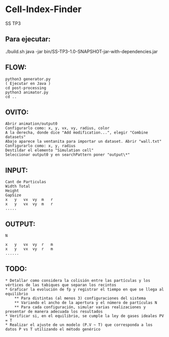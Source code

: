 # Cell-Index-Finder
SS TP3

## Para ejecutar:
./build.sh
java -jar bin/SS-TP3-1.0-SNAPSHOT-jar-with-dependencies.jar

## FLOW:
```
python3 generator.py
( Ejecutar en Java )
cd post-processing
python3 animator.py
cd ..
```

## OVITO:
```
Abrir animation/output0
Configurarlo como: x, y, vx, vy, radius, color
A la derecha, donde dice "Add modification...", elegir "Combine datasets"
Abajo aparece la ventanita para importar un dataset. Abrir "wall.txt"
Configurarlo como: x, y, radius
Destildar el elemento "Simulation cell"
Seleccionar output0 y en searchPattern poner "output\*"
```

## INPUT:
```
Cant de Particulas
Width Total
Height
GapSize
x	y	vx	vy	m 	r
x	y	vx	vy	m 	r
.....
```

## OUTPUT:
```
N

x	y	vx	vy	r 	m
x	y	vx	vy	r 	m
......
```

## TODO:
```
* Detallar como considera la colisión entre las partículas y los vértices de las tabiques que separan los recintos
* Graficar la evolución de fp y registrar el tiempo en que se llega al equilibrio
	** Para distintas (al menos 3) configuraciones del sistema
	** Variando el ancho de la apertura y el número de partículas N
	** Para cada configuración, simular varias realizaciones y presentar de manera adecuada los resultados
* Verificar si, en el equilibrio, se cumple la ley de gases ideales PV = T
* Realizar el ajuste de un modelo (P.V ~ T) que corresponda a los datos P vs T utilizando el método genérico
```

